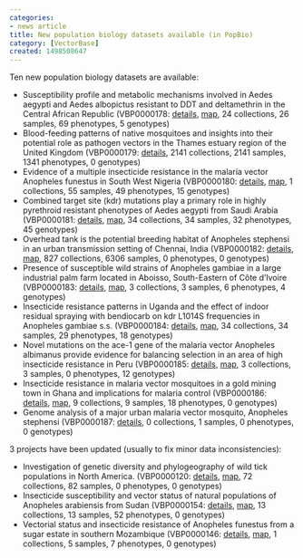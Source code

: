 ```yaml
---
categories:
- news article
title: New population biology datasets available (in PopBio)
category: [VectorBase]
created: 1498508647
---
```

Ten new population biology datasets are available:

<ul>
<li>Susceptibility profile and metabolic mechanisms involved in Aedes aegypti and Aedes albopictus resistant to DDT and deltamethrin in the Central African Republic (VBP0000178: <a href="/popbio/project?id=VBP0000178">details</a>, <a href="/popbio/map/?projectID=VBP0000178">map</a>, 24 collections, 26 samples, 69 phenotypes, 5 genotypes)</li>
<li>Blood-feeding patterns of native mosquitoes and insights into their potential role as pathogen vectors in the Thames estuary region of the United Kingdom (VBP0000179: <a href="/popbio/project?id=VBP0000179">details</a>, 2141 collections, 2141 samples, 1341 phenotypes, 0 genotypes)</li>
<li>Evidence of a multiple insecticide resistance in the malaria vector Anopheles funestus in South West Nigeria (VBP0000180: <a href="/popbio/project?id=VBP0000180">details</a>, <a href="/popbio/map/?projectID=VBP0000180">map</a>, 1 collections, 55 samples, 49 phenotypes, 15 genotypes)</li>
<li>Combined target site (kdr) mutations play a primary role in highly pyrethroid resistant phenotypes of Aedes aegypti from Saudi Arabia (VBP0000181: <a href="/popbio/project?id=VBP0000181">details</a>, <a href="/popbio/map/?projectID=VBP0000181">map</a>, 34 collections, 34 samples, 32 phenotypes, 45 genotypes)</li>
<li>Overhead tank is the potential breeding habitat of Anopheles stephensi in an urban transmission setting of Chennai, India (VBP0000182: <a href="/popbio/project?id=VBP0000182">details</a>, <a href="/popbio/map/?projectID=VBP0000182">map</a>, 827 collections, 6306 samples, 0 phenotypes, 0 genotypes)</li>
<li>Presence of susceptible wild strains of Anopheles gambiae in a large industrial palm farm located in Aboisso, South-Eastern of Côte d’Ivoire (VBP0000183: <a href="/popbio/project?id=VBP0000183">details</a>, <a href="/popbio/map/?projectID=VBP0000183">map</a>, 3 collections, 3 samples, 6 phenotypes, 4 genotypes)</li>
<li>Insecticide resistance patterns in Uganda and the effect of indoor residual spraying with bendiocarb on kdr L1014S frequencies in Anopheles gambiae s.s. (VBP0000184: <a href="/popbio/project?id=VBP0000184">details</a>, <a href="/popbio/map/?projectID=VBP0000184">map</a>, 34 collections, 34 samples, 29 phenotypes, 18 genotypes)</li>
<li>Novel mutations on the ace-1 gene of the malaria vector Anopheles albimanus provide evidence for balancing selection in an area of high insecticide resistance in Peru (VBP0000185: <a href="/popbio/project?id=VBP0000185">details</a>, <a href="/popbio/map/?projectID=VBP0000185">map</a>, 3 collections, 3 samples, 0 phenotypes, 12 genotypes)</li>
<li>Insecticide resistance in malaria vector mosquitoes
in a gold mining town in Ghana and implications for
malaria control (VBP0000186: <a href="/popbio/project?id=VBP0000186">details</a>, <a href="/popbio/map/?projectID=VBP0000186">map</a>, 9 collections, 9 samples, 18 phenotypes, 0 genotypes)</li>
<li>Genome analysis of a major urban malaria vector mosquito, Anopheles stephensi (VBP0000187: <a href="/popbio/project?id=VBP0000187">details</a>, 0 collections, 1 samples, 0 phenotypes, 0 genotypes)</li>
</ul>
3 projects have been updated (usually to fix minor data inconsistencies):<br/>
<ul>
<li>Investigation of genetic diversity and phylogeography of wild tick populations in North America. (VBP0000120: <a href="/popbio/project?id=VBP0000120">details</a>, <a href="/popbio/map/?projectID=VBP0000120">map</a>, 72 collections, 82 samples, 0 phenotypes, 0 genotypes)</li>
<li>Insecticide susceptibility and vector status of natural populations of Anopheles arabiensis from Sudan (VBP0000154: <a href="/popbio/project?id=VBP0000154">details</a>, <a href="/popbio/map/?projectID=VBP0000154">map</a>, 13 collections, 13 samples, 52 phenotypes, 0 genotypes)</li>
<li>Vectorial status and insecticide resistance of Anopheles funestus from a sugar estate in southern Mozambique (VBP0000146: <a href="/popbio/project?id=VBP0000146">details</a>, <a href="/popbio/map/?projectID=VBP0000146">map</a>, 1 collections, 5 samples, 7 phenotypes, 0 genotypes)</li>
</ul>
</p>
